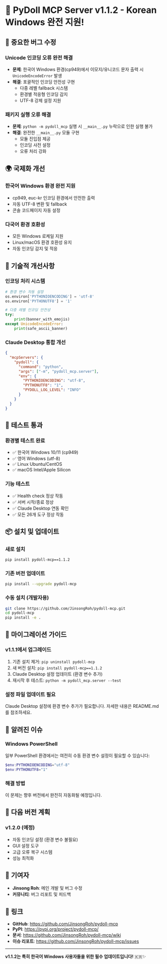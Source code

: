 # 🚀 PyDoll MCP Server v1.1.2 - Korean Windows 완전 지원!

## 🐛 중요한 버그 수정

### Unicode 인코딩 오류 완전 해결
- **문제**: 한국어 Windows 환경(cp949)에서 이모지/유니코드 문자 출력 시 `UnicodeEncodeError` 발생
- **해결**: 포괄적인 인코딩 안전성 구현
  - 다중 레벨 fallback 시스템
  - 환경별 적응형 인코딩 감지
  - UTF-8 강제 설정 지원

### 패키지 실행 오류 해결
- **문제**: `python -m pydoll_mcp` 실행 시 `__main__.py` 누락으로 인한 실행 불가
- **해결**: 완전한 `__main__.py` 모듈 구현
  - 모듈 진입점 제공
  - 인코딩 사전 설정
  - 오류 처리 강화

## 🌍 국제화 개선

### 한국어 Windows 환경 완전 지원
- cp949, euc-kr 인코딩 환경에서 안전한 출력
- 자동 UTF-8 변환 및 fallback
- 콘솔 코드페이지 자동 설정

### 다국어 환경 호환성
- 모든 Windows 로케일 지원
- Linux/macOS 환경 호환성 유지
- 자동 인코딩 감지 및 적응

## 🔧 기술적 개선사항

### 인코딩 처리 시스템
```python
# 환경 변수 자동 설정
os.environ['PYTHONIOENCODING'] = 'utf-8'
os.environ['PYTHONUTF8'] = '1'

# 다중 레벨 인코딩 안전성
try:
    print(banner_with_emojis)
except UnicodeEncodeError:
    print(safe_ascii_banner)
```

### Claude Desktop 통합 개선
```json
{
  "mcpServers": {
    "pydoll": {
      "command": "python",
      "args": ["-m", "pydoll_mcp.server"],
      "env": {
        "PYTHONIOENCODING": "utf-8",
        "PYTHONUTF8": "1",
        "PYDOLL_LOG_LEVEL": "INFO"
      }
    }
  }
}
```

## 🧪 테스트 통과

### 환경별 테스트 완료
- ✅ 한국어 Windows 10/11 (cp949)
- ✅ 영어 Windows (utf-8)
- ✅ Linux Ubuntu/CentOS
- ✅ macOS Intel/Apple Silicon

### 기능 테스트
- ✅ Health check 정상 작동
- ✅ 서버 시작/종료 정상
- ✅ Claude Desktop 연동 확인
- ✅ 모든 26개 도구 정상 작동

## 📦 설치 및 업데이트

### 새로 설치
```bash
pip install pydoll-mcp==1.1.2
```

### 기존 버전 업데이트
```bash
pip install --upgrade pydoll-mcp
```

### 수동 설치 (개발자용)
```bash
git clone https://github.com/JinsongRoh/pydoll-mcp.git
cd pydoll-mcp
pip install -e .
```

## 🔄 마이그레이션 가이드

### v1.1.1에서 업그레이드
1. 기존 설치 제거: `pip uninstall pydoll-mcp`
2. 새 버전 설치: `pip install pydoll-mcp==1.1.2`  
3. Claude Desktop 설정 업데이트 (환경 변수 추가)
4. 재시작 후 테스트: `python -m pydoll_mcp.server --test`

### 설정 파일 업데이트 필요
Claude Desktop 설정에 환경 변수 추가가 필요합니다. 자세한 내용은 README.md를 참조하세요.

## 🐛 알려진 이슈

### Windows PowerShell
일부 PowerShell 환경에서는 여전히 수동 환경 변수 설정이 필요할 수 있습니다:
```powershell
$env:PYTHONIOENCODING="utf-8"
$env:PYTHONUTF8="1"
```

### 해결 방법
이 문제는 향후 버전에서 완전히 자동화될 예정입니다.

## 🎯 다음 버전 계획

### v1.2.0 (예정)
- 자동 인코딩 설정 (환경 변수 불필요)
- GUI 설정 도구
- 고급 오류 복구 시스템
- 성능 최적화

## 💝 기여자

- **Jinsong Roh**: 메인 개발 및 버그 수정
- **커뮤니티**: 버그 리포트 및 피드백

## 🔗 링크

- **GitHub**: https://github.com/JinsongRoh/pydoll-mcp
- **PyPI**: https://pypi.org/project/pydoll-mcp/
- **문서**: https://github.com/JinsongRoh/pydoll-mcp/wiki
- **이슈 리포트**: https://github.com/JinsongRoh/pydoll-mcp/issues

---

**v1.1.2는 특히 한국어 Windows 사용자들을 위한 필수 업데이트입니다!** 🇰🇷✨
